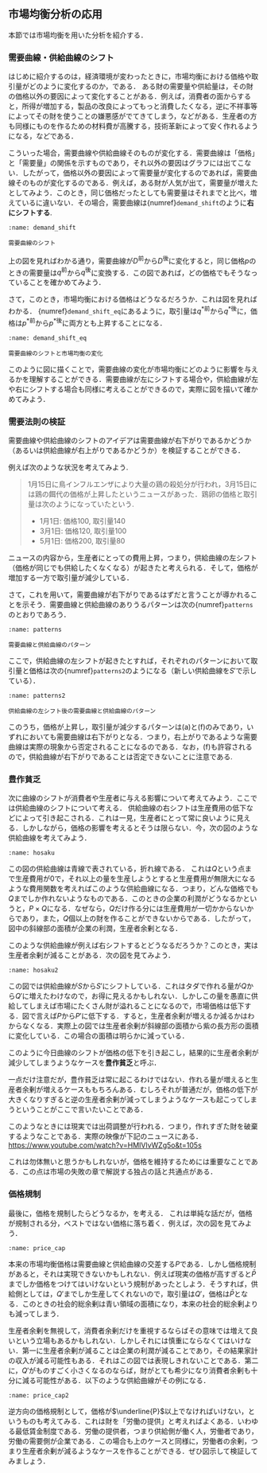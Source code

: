
## 市場均衡分析の応用

本節では市場均衡を用いた分析を紹介する．

### 需要曲線・供給曲線のシフト

はじめに紹介するのは，経済環境が変わったときに，市場均衡における価格や取引量がどのように変化するのか，である．
ある財の需要量や供給量は，その財の価格以外の要因によって変化することがある．例えば，消費者の面からすると，所得が増加する，製品の改良によってもっと消費したくなる，逆に不祥事等によってその財を使うことの嫌悪感がでてきてしまう，などがある．生産者の方も同様にものを作るための材料費が高騰する，技術革新によって安く作れるようになる，などである．

こういった場合，需要曲線や供給曲線そのものが変化する．需要曲線は「価格」と「需要量」の関係を示すものであり，それ以外の要因はグラフには出てこない．したがって，価格以外の要因によって需要量が変化するのであれば，需要曲線そのものが変化するのである．例えば，ある財が人気が出て，需要量が増えたとしてみよう．このとき，同じ価格だったとしても需要量はそれまでと比べ，増えているに違いない．その場合，需要曲線は{numref}`demand_shift`のように**右にシフトする**.
```{figure} ./ch1_img/demand_shift.svg
:name: demand_shift

需要曲線のシフト
```
上の図を見ればわかる通り，需要曲線が$D^{\text{前}}$から$D^{\text{後}}$に変化すると，同じ価格$p$のときの需要量は$q^\text{前}$から$q^\text{後}$に変換する．この図であれば，どの価格でもそうなっていることを確かめてみよう．

さて，このとき，市場均衡における価格はどうなるだろうか．これは図を見ればわかる．
{numref}`demand_shift_eq`にあるように，取引量は${q^*}^\text{前}$から${q^*}^\text{後}$に，価格は${p^*}^\text{前}$から${p^*}^\text{後}$に両方とも上昇することになる．
```{figure} ./ch1_img/demand_shift_eq.svg
:name: demand_shift_eq

需要曲線のシフトと市場均衡の変化
```
このように図に描くことで，需要曲線の変化が市場均衡にどのように影響を与えるかを理解することができる．需要曲線が左にシフトする場合や，供給曲線が左や右にシフトする場合も同様に考えることができるので，実際に図を描いて確かめてみよう．



### 需要法則の検証

需要曲線や供給曲線のシフトのアイデアは需要曲線が右下がりであるかどうか（あるいは供給曲線が右上がりであるかどうか）を検証することができる．

例えば次のような状況を考えてみよう.


> 1月15日に鳥インフルエンザにより大量の鶏の殺処分が行われ，3月15日には鶏の餌代の価格が上昇したというニュースがあった．鶏卵の価格と取引量は次のようになっていたという.
>* 1月1日: 価格100, 取引量140
>* 3月1日: 価格120, 取引量100
>* 5月1日: 価格200, 取引量80

ニュースの内容から，生産者にとっての費用上昇，つまり，供給曲線の左シフト（価格が同じでも供給したくなくなる）が起きたと考えられる．そして，価格が増加する一方で取引量が減少している．

さて，これを用いて，需要曲線が右下がりであるはずだと言うことが導かれることを示そう．需要曲線と供給曲線のありうるパターンは次の{numref}`patterns`のとおりであろう．

```{figure} ./ch1_img/patterns.svg
:name: patterns

需要曲線と供給曲線のパターン
```

ここで，供給曲線の左シフトが起きたとすれば，それぞれのパターンにおいて取引量と価格は次の{numref}`patterns2`のようになる（新しい供給曲線を$S'$で示している）．


```{figure} ./ch1_img/patterns2.svg
:name: patterns2

供給曲線の左シフト後の需要曲線と供給曲線のパターン
```

このうち，価格が上昇し，取引量が減少するパターンは(a)と(f)のみであり，いずれにおいても需要曲線は右下がりとなる．つまり，右上がりであるような需要曲線は実際の現象から否定されることになるのである．なお，(f)も許容されるので，供給曲線が右下がりであることは否定できないことに注意である.






### 豊作貧乏
次に曲線のシフトが消費者や生産者に与える影響について考えてみよう．ここでは供給曲線のシフトについて考える．
供給曲線の右シフトは生産費用の低下などによって引き起こされる．これは一見，生産者にとって常に良いように見える．しかしながら，価格の影響を考えるとそうは限らない．今，次の図のような供給曲線を考えてみよう．

```{figure} ./ch1_img/hosaku.svg
:name: hosaku

```

この図の供給曲線は青線で表されている，折れ線である．
これは$Q$という点まで生産費用が$0$で，それ以上の量を生産しようとすると生産費用が無限大になるような費用関数を考えればこのような供給曲線になる．つまり，どんな価格でも$Q$までしか作れないようなものである．このときの企業の利潤がどうなるかというと，$P\times Q$になる．なぜなら，$Q$だけ作る分には生産費用が一切かからないからであり，また，$Q$個以上の財を作ることができないからである．したがって，図中の斜線部の面積が企業の利潤，生産者余剰となる．


このような供給曲線が例えば右シフトするとどうなるだろうか？このとき，実は生産者余剰が減ることがある．次の図を見てみよう．

```{figure} ./ch1_img/hosaku2.svg
:name: hosaku2

```

この図では供給曲線が$S$から$S'$にシフトしている．これはタダで作れる量が$Q$から$Q'$に増えたわけなので，お得に見えるかもしれない．しかしこの量を愚直に供給してしまえば市場にたくさん財が溢れることになるので，市場価格は低下する．図で言えば$P$から$P'$に低下する．すると，生産者余剰が増えるか減るかはわからなくなる．実際上の図では生産者余剰が斜線部の面積から紫の長方形の面積に変化している．この場合の面積は明らかに減っている．

このように今日曲線のシフトが価格の低下を引き起こし，結果的に生産者余剰が減少してしまうようなケースを**豊作貧乏**と呼ぶ．

一点だけ注意だが，豊作貧乏は常に起こるわけではない．作れる量が増えると生産者余剰が増えるケースももちろんある．むしろそれが普通だが，価格の低下が大きくなりすぎると逆の生産者余剰が減ってしまうようなケースも起こってしまうということがここで言いたいことである．

このようなときには現実では出荷調整が行われる．つまり，作れすぎた財を破棄するようなことである．実際の映像が下記のニュースにある．
https://www.youtube.com/watch?v=HMIVlvWZg5o&t=105s

これは勿体無いと思うかもしれないが，価格を維持するためには重要なことである．この点は市場の失敗の章で解説する独占の話と共通点がある．


### 価格規制

最後に，価格を規制したらどうなるか，を考える．
これは単純な話だが，価格が規制される分，ベストではない価格に落ち着く．例えば，次の図を見てみよう．
```{figure} ./ch1_img/price_cap.svg
:name: price_cap

```

本来の市場均衡価格は需要曲線と供給曲線の交差する$P$である．しかし価格規制があると，それは実現できないかもしれない．例えば現実の価格が高すぎると$\bar P$までしか価格をつけてはいけないという規制があったとしよう．そうすれば，供給側としては，$Q'$までしか生産してくれないので，取引量は$Q'$，価格は$\bar P$となる．このときの社会的総余剰は青い領域の面積になり，本来の社会的総余剰よりも減ってしまう．


生産者余剰を無視して，消費者余剰だけを重視するならばその意味では増えて良いという立場もあるかもしれない．しかしそれには慎重にならなくてはいけない．第一に生産者余剰が減ることは企業の利潤が減ることであり，その結果家計の収入が減る可能性もある．それはこの図では表現しきれないことである．第二に，$Q'$がものすごく小さくなるのならば，財がとても希少になり消費者余剰も十分に減る可能性がある．以下のような供給曲線がその例になる．

```{figure} ./ch1_img/price_cap2.svg
:name: price_cap2

```

逆方向の価格規制として，価格が$\underline{P}$以上でなければいけない，というものも考えてみる．これは財を「労働の提供」と考えればよくある．いわゆる最低賃金制度である．労働の提供者，つまり供給側が働く人，労働者であり，労働の需要側が企業である．この場合も上のケースと同様に，労働者の余剰，つまり生産者余剰が減るようなケースを作ることができる．ぜひ図示して検証してみましょう．

